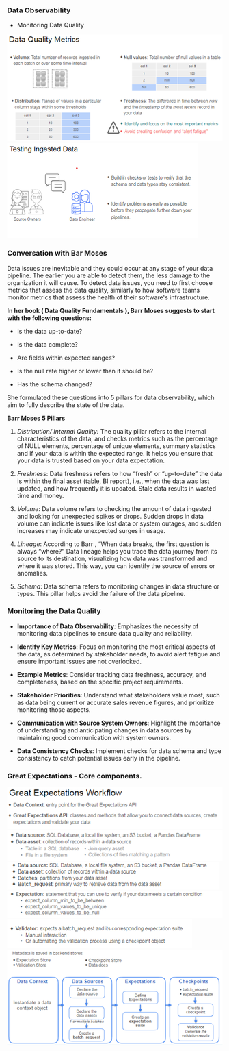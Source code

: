 ### Data Observability

* Monitoring Data Quality

![alt text](.images/Data_quality_1.png)
![alt text](.images/Data_quality_2.png)
### Conversation with Bar Moses

Data issues are inevitable and they could occur at any stage of your data pipeline. The earlier you are able to detect them, the less damage to the organization it will cause. To detect data issues, you need to first choose metrics that assess the data quality, similarly to how software teams monitor metrics that assess the health of their software's infrastructure.

**In her book (
Data Quality Fundamentals
), Barr Moses suggests to start with the following questions:**

* Is the data up-to-date?

* Is the data complete?

* Are fields within expected ranges?

* Is the null rate higher or lower than it should be?

* Has the schema changed?

She formulated these questions into 5 pillars for data observability, which aim to fully describe the state of the data. 

**Barr Moses 5 Pillars**

1. _Distribution/ Internal Quality:_ The quality pillar refers to the internal characteristics of the data, and checks metrics such as the percentage of NULL elements, percentage of unique elements, summary statistics and if your data is within the expected range. It helps you ensure that your data is trusted based on your data expectation.

2. _Freshness_: Data freshness refers to how “fresh” or “up-to-date” the data is within the final asset (table, BI report), i.e., when the data was last updated, and how frequently it is updated. Stale data results in wasted time and money.

3. _Volume_: Data volume refers to checking the amount of data ingested and looking for unexpected spikes or drops. Sudden drops in data volume can indicate issues like lost data or system outages, and sudden increases may indicate unexpected surges in usage.

4. _Lineage_: According to 
Barr
, “When data breaks, the first question is always “where?” Data lineage helps you trace the data journey from its source to its destination, visualizing how data was transformed and where it was stored. This way, you can identify the source of errors or anomalies.  

5. _Schema_: Data schema refers to monitoring changes in data structure or types. This pillar helps avoid the failure of the data pipeline.

### Monitoring the Data Quality

- **Importance of Data Observability**: Emphasizes the necessity of monitoring data pipelines to ensure data quality and reliability.

- **Identify Key Metrics**: Focus on monitoring the most critical aspects of the data, as determined by stakeholder needs, to avoid alert fatigue and ensure important issues are not overlooked.

- **Example Metrics**: Consider tracking data freshness, accuracy, and completeness, based on the specific project requirements.

- **Stakeholder Priorities**: Understand what stakeholders value most, such as data being current or accurate sales revenue figures, and prioritize monitoring those aspects.

- **Communication with Source System Owners**: Highlight the importance of understanding and anticipating changes in data sources by maintaining good communication with system owners.

- **Data Consistency Checks**: Implement checks for data schema and type consistency to catch potential issues early in the pipeline.


### Great Expectations - Core components.


![alt text](.images/GE_WF_1.png) 
![alt text](.images/GE_WF_2.png) 
![alt text](.images/GE_WF_3.png) 
![alt text](.images/GE_WF_4.png) 
![alt text](.images/GE_WF_5.png) 
![alt text](.images/GE_WF_6.png)